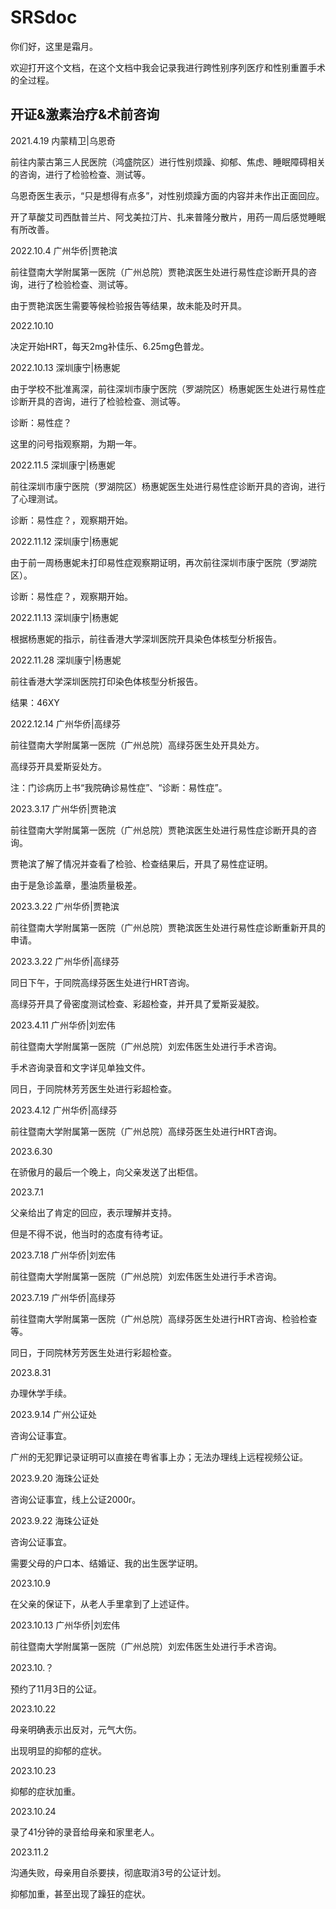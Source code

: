 # SRSdoc

你们好，这里是霜月。

欢迎打开这个文档，在这个文档中我会记录我进行跨性别序列医疗和性别重置手术的全过程。

## 开证&激素治疗&术前咨询

2021.4.19 内蒙精卫|乌恩奇

前往内蒙古第三人民医院（鸿盛院区）进行性别烦躁、抑郁、焦虑、睡眠障碍相关的咨询，进行了检验检查、测试等。

乌恩奇医生表示，“只是想得有点多”，对性别烦躁方面的内容并未作出正面回应。

开了草酸艾司西酞普兰片、阿戈美拉汀片、扎来普隆分散片，用药一周后感觉睡眠有所改善。

2022.10.4 广州华侨|贾艳滨

前往暨南大学附属第一医院（广州总院）贾艳滨医生处进行易性症诊断开具的咨询，进行了检验检查、测试等。

由于贾艳滨医生需要等候检验报告等结果，故未能及时开具。

2022.10.10

决定开始HRT，每天2mg补佳乐、6.25mg色普龙。

2022.10.13 深圳康宁|杨惠妮

由于学校不批准离深，前往深圳市康宁医院（罗湖院区）杨惠妮医生处进行易性症诊断开具的咨询，进行了检验检查、测试等。

诊断：易性症？

这里的问号指观察期，为期一年。

2022.11.5 深圳康宁|杨惠妮

前往深圳市康宁医院（罗湖院区）杨惠妮医生处进行易性症诊断开具的咨询，进行了心理测试。

诊断：易性症？，观察期开始。

2022.11.12 深圳康宁|杨惠妮

由于前一周杨惠妮未打印易性症观察期证明，再次前往深圳市康宁医院（罗湖院区）。

诊断：易性症？，观察期开始。

2022.11.13 深圳康宁|杨惠妮

根据杨惠妮的指示，前往香港大学深圳医院开具染色体核型分析报告。

2022.11.28 深圳康宁|杨惠妮

前往香港大学深圳医院打印染色体核型分析报告。

结果：46XY

2022.12.14 广州华侨|高绿芬

前往暨南大学附属第一医院（广州总院）高绿芬医生处开具处方。

高绿芬开具爱斯妥处方。

注：门诊病历上书“我院确诊易性症”、“诊断：易性症”。

2023.3.17 广州华侨|贾艳滨

前往暨南大学附属第一医院（广州总院）贾艳滨医生处进行易性症诊断开具的咨询。

贾艳滨了解了情况并查看了检验、检查结果后，开具了易性症证明。

由于是急诊盖章，墨油质量极差。

2023.3.22 广州华侨|贾艳滨

前往暨南大学附属第一医院（广州总院）贾艳滨医生处进行易性症诊断重新开具的申请。

2023.3.22 广州华侨|高绿芬

同日下午，于同院高绿芬医生处进行HRT咨询。

高绿芬开具了骨密度测试检查、彩超检查，并开具了爱斯妥凝胶。

2023.4.11 广州华侨|刘宏伟

前往暨南大学附属第一医院（广州总院）刘宏伟医生处进行手术咨询。

手术咨询录音和文字详见单独文件。

同日，于同院林芳芳医生处进行彩超检查。

2023.4.12 广州华侨|高绿芬

前往暨南大学附属第一医院（广州总院）高绿芬医生处进行HRT咨询。

2023.6.30

在骄傲月的最后一个晚上，向父亲发送了出柜信。

2023.7.1

父亲给出了肯定的回应，表示理解并支持。

但是不得不说，他当时的态度有待考证。

2023.7.18 广州华侨|刘宏伟

前往暨南大学附属第一医院（广州总院）刘宏伟医生处进行手术咨询。

2023.7.19 广州华侨|高绿芬

前往暨南大学附属第一医院（广州总院）高绿芬医生处进行HRT咨询、检验检查等。

同日，于同院林芳芳医生处进行彩超检查。

2023.8.31

办理休学手续。

2023.9.14 广州公证处

咨询公证事宜。

广州的无犯罪记录证明可以直接在粤省事上办；无法办理线上远程视频公证。

2023.9.20 海珠公证处

咨询公证事宜，线上公证2000r。

2023.9.22 海珠公证处

咨询公证事宜。

需要父母的户口本、结婚证、我的出生医学证明。

2023.10.9

在父亲的保证下，从老人手里拿到了上述证件。

2023.10.13 广州华侨|刘宏伟

前往暨南大学附属第一医院（广州总院）刘宏伟医生处进行手术咨询。

2023.10.？

预约了11月3日的公证。

2023.10.22

母亲明确表示出反对，元气大伤。

出现明显的抑郁的症状。

2023.10.23

抑郁的症状加重。

2023.10.24

录了41分钟的录音给母亲和家里老人。

2023.11.2

沟通失败，母亲用自杀要挟，彻底取消3号的公证计划。

抑郁加重，甚至出现了躁狂的症状。





















